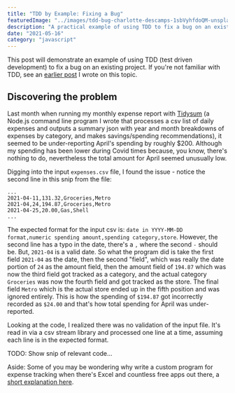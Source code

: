 ```yaml
---
title: "TDD by Example: Fixing a Bug"
featuredImage: "../images/tdd-bug-charlotte-descamps-1sbVyhfdoQM-unsplash.jpg"
description: "A practical example of using TDD to fix a bug on an existing project."
date: "2021-05-16"
category: "javascript"
---
```


This post will demonstrate an example of using TDD (test driven development) to fix a bug on an existing project. If you're not familiar with TDD, see an [earlier post](/blog/tdd-by-example/) I wrote on this topic.

## Discovering the problem

Last month when running my monthly expense report with [Tidysum](https://github.com/danielabar/tidysum) (a Node.js command line program I wrote that processes a csv list of daily expenses and outputs a summary json with year and month breakdowns of expenses by category, and makes savings/spending recommendations), it seemed to be under-reporting April's spending by roughly $200. Although my spending has been lower during Covid times because, you know, there's nothing to do, nevertheless the total amount for April seemed unusually low.

Digging into the input `expenses.csv` file, I found the issue - notice the second line in this snip from the file:

```
...
2021-04-11,131.32,Groceries,Metro
2021-04,24,194.87,Groceries,Metro
2021-04-25,20.00,Gas,Shell
...
```

The expected format for the input csv is: `date in YYYY-MM-DD format,numeric spending amount,spending category,store`. However, the second line has a typo in the date, there's a `,` where the second `-` should be. But, `2021-04` is a valid date. So what the program did is take the first field `2021-04` as the date, then the second "field", which was really the date portion of `24` as the amount field, then the amount field of `194.87` which was now the third field got tracked as a category, and the actual category `Groceries` was now the fourth field and got tracked as the store. The final field `Metro` which is the actual store ended up in the fifth position and was ignored entirely. This is how the spending of `$194.87` got incorrectly recorded as `$24.00` and that's how total spending for April was under-reported.

Looking at the code, I realized there was no validation of the input file. It's read in via a csv stream library and processed one line at a time, assuming each line is in the expected format.

TODO: Show snip of relevant code...

Aside: Some of you may be wondering why write a custom program for expense tracking when there's Excel and countless free apps out there, a [short explanation here](https://github.com/danielabar/tidysum#why-not-use-excel).